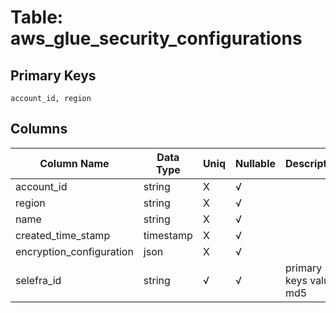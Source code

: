 # Table: aws_glue_security_configurations

## Primary Keys 

```
account_id, region
```


## Columns 

|  Column Name   |  Data Type  | Uniq | Nullable | Description | 
|  ----  | ----  | ----  | ----  | ---- | 
| account_id | string | X | √ |  | 
| region | string | X | √ |  | 
| name | string | X | √ |  | 
| created_time_stamp | timestamp | X | √ |  | 
| encryption_configuration | json | X | √ |  | 
| selefra_id | string | √ | √ | primary keys value md5 | 


